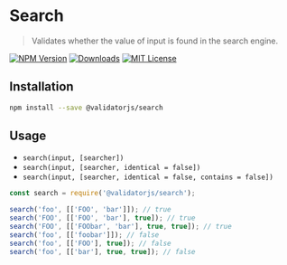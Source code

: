 # Search

> Validates whether the value of input is found in the search engine.

[![NPM Version](https://img.shields.io/npm/v/@validatorjs/search.svg)](https://www.npmjs.com/package/@validatorjs/search)
[![Downloads](https://img.shields.io/npm/dt/@validatorjs/search.svg)](https://www.npmjs.com/package/@validatorjs/search)
[![MIT License](https://img.shields.io/npm/l/@validatorjs/search.svg)](../../LICENSE)

## Installation

```bash
npm install --save @validatorjs/search
```

## Usage

- `search(input, [searcher])`
- `search(input, [searcher, identical = false])`
- `search(input, [searcher, identical = false, contains = false])`

```js
const search = require('@validatorjs/search');

search('foo', [['FOO', 'bar']]); // true
search('FOO', [['FOO', 'bar'], true]); // true
search('FOO', [['FOObar', 'bar'], true, true]); // true
search('foo', [['foobar']]); // false
search('foo', [['FOO'], true]); // false
search('foo', [['bar'], true, true]); // false
```
